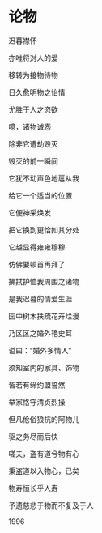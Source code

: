    

# 论物

迟暮襟怀

亦唯将对人的爱

移转为接物待物

日久愈明物之怡情

尤胜于人之恣欲

噫，诸物诚悫

除非它遭劫毁灭

毁灭的前一瞬间

它犹不动声色地扈从我

给它一个适当的位置

它便神采焕发

把它换到更恰如其分处

它越显得雍雍穆穆

仿佛要顿首再拜了

拂拭护恤我周围之诸物

是我迟暮的情爱生涯

园中树木扶疏花卉烂漫

乃区区之婚外艳史耳

谥曰：“婚外多情人”

须知室内的家具、饰物

皆若有缔约盟誓然

举家恪守清贞烈操

但凡伧俗狼抗的阿物儿

驱之务尽而后快

嗟夫，盗有道兮物有心

秉盗道以入物心，已矣

物寿恒长乎人寿

予遗慈悲于物而不复及于人

1996